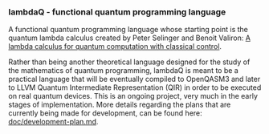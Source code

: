 
###  lambdaQ - functional quantum programming language
  
A functional quantum programming language whose starting point is the quantum lambda calculus created by Peter Selinger and Benoit Valiron: [A lambda calculus for quantum computation with classical control](https://arxiv.org/abs/cs/0404056).

Rather than being another theoretical language designed for the study of the mathematics of quantum programming, lambdaQ is meant to be a practical language that will be eventually compiled to OpenQASM3 and later to LLVM Quantum Intermediate Representation (QIR) in order to be executed on real quantum devices. This is an ongoing project, very much in the early stages of implementation. More details regarding the plans that are currently being made for development, can be found here: [doc/development-plan.md](https://github.com/radumarg/lambdaQ/blob/main/doc/development-plan.md).

